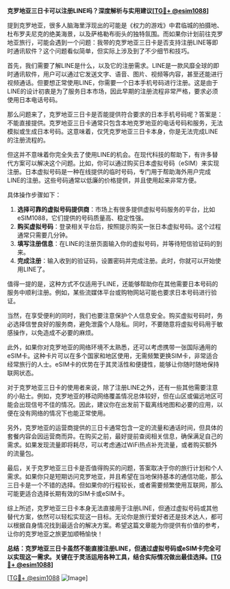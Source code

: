 **克罗地亚三日卡可以注册LINE吗？深度解析与实用建议[[TG💪+ @esim1088](https://t.me/s/esim1088)]**

提到克罗地亚，很多人脑海里浮现出的可能是《权力的游戏》中君临城的拍摄地、杜布罗夫尼克的绝美海景，以及萨格勒布街头的独特氛围。而如果你计划前往克罗地亚旅行，可能会遇到一个问题：我带的克罗地亚三日卡是否支持注册LINE等即时通讯软件？这个问题看似简单，但实际上涉及到了不少细节和技巧。

首先，我们需要了解LINE是什么，以及它的注册需求。LINE是一款风靡全球的即时通讯软件，用户可以通过它发送文字、语音、图片、视频等内容，甚至还能进行视频通话。但要想正常使用LINE，你需要一个日本手机号码进行注册。这是由于LINE的设计初衷是为了服务日本市场，因此早期的注册流程非常严格，要求必须使用日本电话号码。

那么问题来了，克罗地亚三日卡是否能提供符合要求的日本手机号码呢？答案是：不能直接提供。克罗地亚三日卡通常只包含本地克罗地亚的电话号码和服务，无法模拟或生成日本号码。这意味着，仅凭克罗地亚三日卡本身，你是无法完成LINE的注册流程的。

但这并不意味着你完全失去了使用LINE的机会。在现代科技的帮助下，有许多替代方案可以解决这个问题。比如，你可以通过购买日本虚拟号码（eSIM）来实现注册。日本虚拟号码是一种在线提供的临时号码，专门用于帮助海外用户完成LINE的注册。这些号码通常以低廉的价格提供，并且使用起来非常方便。

具体操作步骤如下：
1. **选择可靠的虚拟号码提供商**：市场上有很多提供虚拟号码服务的平台，比如eSIM1088，它们提供的号码质量高、稳定性强。
2. **购买虚拟号码**：登录相关平台后，按照提示购买一张日本虚拟号码。这个过程通常只需要几分钟。
3. **填写注册信息**：在LINE的注册页面输入你的虚拟号码，并等待短信验证码的到来。
4. **完成注册**：输入收到的验证码，设置密码并完成注册。此时，你就可以开始使用LINE了。

值得一提的是，这种方式不仅适用于LINE，还能够帮助你在其他需要日本号码的服务中顺利注册。例如，某些流媒体平台或购物网站可能也要求日本号码进行验证。

当然，在享受便利的同时，我们也要注意保护个人信息安全。购买虚拟号码时，务必选择信誉良好的服务商，避免泄露个人隐私。同时，不要随意将虚拟号码用于敏感操作，以免造成不必要的麻烦。

此外，如果你对克罗地亚的网络环境不太熟悉，还可以考虑携带一张国际通用的eSIM卡。这种卡片可以在多个国家和地区使用，无需频繁更换SIM卡，非常适合经常旅行的人士。eSIM卡的优势在于其灵活性和便捷性，能够让你随时随地保持联网状态。

对于克罗地亚三日卡的使用者来说，除了注册LINE之外，还有一些其他需要注意的小贴士。例如，克罗地亚的移动网络覆盖情况总体较好，但在山区或偏远地区可能会出现信号不佳的情况。因此，建议你在出发前下载离线地图和必要的应用，以便在没有网络的情况下也能正常使用。

另外，克罗地亚的运营商提供的三日卡通常包含一定的流量和通话时间，但具体的套餐内容会因运营商而异。在购买之前，最好提前查阅相关信息，确保满足自己的需求。如果发现流量即将耗尽，可以考虑通过WiFi热点补充流量，或者购买额外的流量包。

最后，关于克罗地亚三日卡是否值得购买的问题，答案取决于你的旅行计划和个人需求。如果你只是短期访问克罗地亚，并且希望在当地保持基本的通信功能，那么三日卡是一个不错的选择。但如果你的行程较长，或者需要频繁使用互联网，那么可能更适合选择长期有效的SIM卡或eSIM卡。

综上所述，克罗地亚三日卡本身无法直接用于注册LINE，但通过虚拟号码或其他替代方案，依然可以轻松实现这一目标。无论你是旅行爱好者还是技术达人，都可以根据自身情况找到最适合的解决方案。希望这篇文章能为你提供有价值的参考，让你的克罗地亚之旅更加顺畅愉快！

**总结：克罗地亚三日卡虽然不能直接注册LINE，但通过虚拟号码或eSIM卡完全可以实现这一需求。关键在于灵活运用各种工具，结合实际情况做出最佳选择。[[TG💪+ @esim1088](https://t.me/s/esim1088)]**

[[TG💪+ @esim1088](https://t.me/s/esim1088) ![Image](https://i.postimg.cc/4NQfJmqS/Snipaste-2025-05-13-00-14-12.png)]